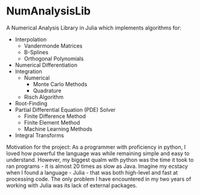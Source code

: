 # NumAnalysisLib

A Numerical Analysis Library in Julia which implements algorithms for:

- Interpolation
  - Vandermonde Matrices
  - B-Splines
  - Orthogonal Polynomials
- Numerical Differentiation
- Integration
  - Numerical
    - Monte Carlo Methods
    - Quadrature
  - Risch Algorithm
- Root-Finding
- Partial Differential Equation (PDE) Solver
  - Finite Difference Method
  - Finite Element Method
  - Machine Learning Methods
- Integral Transforms

Motivation for the project: As a programmer with proficiency in python, I loved how powerful the language was while remaining simple and easy to understand. However, my biggest qualm with python was the time it took to ran programs - it is almost 20 times as slow as Java. Imagine my ecstacy when I found a language - Julia - that was both high-level and fast at processing code. The only problem I have encountered in my two years of working with Julia was its lack of external packages. 
